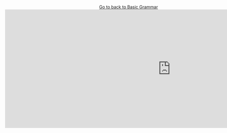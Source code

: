 
 <p>
  <a style="float:right;" href="BasicGrammar.html" class="btn2"> Go to back to Basic Grammar</a>
  </p> 
  <div style="clear:both;"> </div>
  
  
<iframe src="https://h5p.org/h5p/embed/406698" width="1090" height="392" frameborder="0" allowfullscreen="allowfullscreen"></iframe><script src="https://h5p.org/sites/all/modules/h5p/library/js/h5p-resizer.js" charset="UTF-8"></script>
